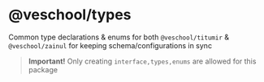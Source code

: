# @veschool/types

Common type declarations & enums for both `@veschool/titumir` & `@veschool/zainul` for keeping schema/configurations in sync

> **Important!** Only creating `interface,types,enums` are allowed for this package